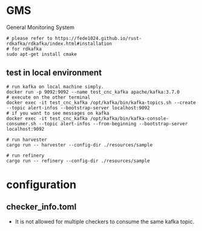 # GMS
General Monitoring System

```
# please refer to https://fede1024.github.io/rust-rdkafka/rdkafka/index.html#installation
# for rdkafka
sudo apt-get install cmake 
```


## test in local environment

```
# run kafka on local machine simply.
docker run -p 9092:9092 --name test_cnc_kafka apache/kafka:3.7.0
# execute on the other terminal
docker exec -it test_cnc_kafka /opt/kafka/bin/kafka-topics.sh --create --topic alert-infos --bootstrap-server localhost:9092
# if you want to see messages on kafka
docker exec -it test_cnc_kafka /opt/kafka/bin/kafka-console-consumer.sh --topic alert-infos --from-beginning --bootstrap-server localhost:9092
```

```
# run harvester
cargo run -- harvester --config-dir ./resources/sample
```

```
# run refinery
cargo run -- refinery --config-dir ./resources/sample
```



# configuration

## checker_info.toml

- It is not allowed for multiple checkers to consume the same kafka topic.

